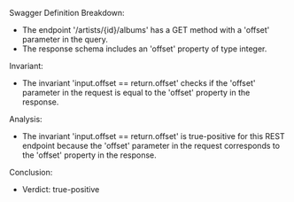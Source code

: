 Swagger Definition Breakdown:
- The endpoint '/artists/{id}/albums' has a GET method with a 'offset' parameter in the query.
- The response schema includes an 'offset' property of type integer.

Invariant:
- The invariant 'input.offset == return.offset' checks if the 'offset' parameter in the request is equal to the 'offset' property in the response.

Analysis:
- The invariant 'input.offset == return.offset' is true-positive for this REST endpoint because the 'offset' parameter in the request corresponds to the 'offset' property in the response.

Conclusion:
- Verdict: true-positive
